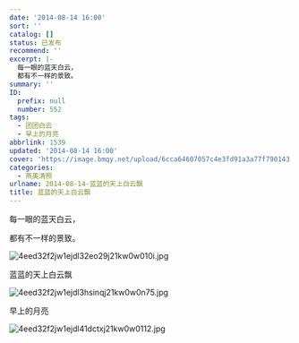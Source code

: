 ```yaml
---
date: '2014-08-14 16:00'
sort: ''
catalog: []
status: 已发布
recommend: ''
excerpt: |-
  每一眼的蓝天白云，
  都有不一样的景致。
summary: ''
ID:
  prefix: null
  number: 552
tags:
  - 团团白云
  - 早上的月亮
abbrlink: 1539
updated: '2014-08-14 16:00'
cover: 'https://image.bmqy.net/upload/6cca64607057c4e3fd91a3a77f790143.jpg'
categories:
  - 燕美清照
urlname: 2014-08-14-蓝蓝的天上白云飘
title: 蓝蓝的天上白云飘
---
```


每一眼的蓝天白云，


都有不一样的景致。


![4eed32f2jw1ejdl32eo29j21kw0w010i.jpg](https://image.bmqy.net/upload/6cca64607057c4e3fd91a3a77f790143.jpg)


蓝蓝的天上白云飘


![4eed32f2jw1ejdl3hsinqj21kw0w0n75.jpg](https://image.bmqy.net/upload/7b4fd284c355694641cb0f5ca77eaa82.jpg)


早上的月亮


![4eed32f2jw1ejdl41dctxj21kw0w0112.jpg](https://image.bmqy.net/upload/0c10bea214c045cecf61298e86126e3d.jpg)

